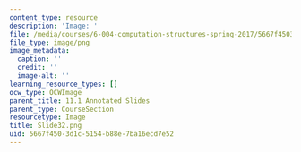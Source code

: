 ```yaml
---
content_type: resource
description: 'Image: '
file: /media/courses/6-004-computation-structures-spring-2017/5667f4503d1c5154b88e7ba16ecd7e52_Slide32.png
file_type: image/png
image_metadata:
  caption: ''
  credit: ''
  image-alt: ''
learning_resource_types: []
ocw_type: OCWImage
parent_title: 11.1 Annotated Slides
parent_type: CourseSection
resourcetype: Image
title: Slide32.png
uid: 5667f450-3d1c-5154-b88e-7ba16ecd7e52
---
```

